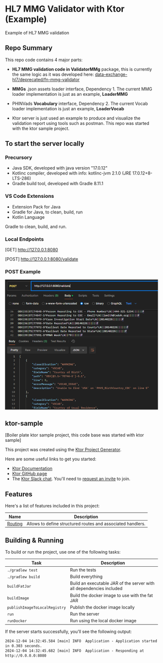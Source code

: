 # HL7 MMG Validator with Ktor (Example)
Example of HL7 MMG validation

## Repo Summary

This repo code contains 4 major parts:

- __HL7 MMG validation code in ValidatorMMg__ package, this is currently the same logic as it was developed here: [data-exchange-hl7/deprecated/fn-mmg-validator](https://github.com/CDCgov/data-exchange-hl7/tree/develop/deprecated/fn-mmg-validator)

- __MMGs__ .json assets loader interface, Dependency 1. The current MMG loader implementation is just as an example, __LoaderMMG__
   
- PHINVads __Vocabulary__ interface, Dependency 2. The current Vocab loader implementation is just an example, __LoaderVocab__

- Ktor server is just used an example to produce and visualize the validation report using tools such as postman. This repo was started with the ktor sample project.

## To start the server locally

### Precursory
- Java SDK, developed with java version "17.0.12" 
- Kotlinc compiler, developed with info: kotlinc-jvm 2.1.0 (JRE 17.0.12+8-LTS-286)
- Gradle build tool, developed with Gradle 8.11.1

### VS Code Extensions
- Extension Pack for Java
- Gradle for Java, to clean, build, run
- Kotlin Language

Gradle to clean, build, and run.

### Local Endpoints 
[GET] http://127.0.0.1:8080

[POST] http://127.0.0.1:8080/validate 

### POST Example
![Postman POST to /validate](./docs/post_validate.PNG "Postman POST to /validate")

## ktor-sample
[Boiler plate ktor sample project, this code base was started with ktor sample]

This project was created using the [Ktor Project Generator](https://start.ktor.io).

Here are some useful links to get you started:

- [Ktor Documentation](https://ktor.io/docs/home.html)
- [Ktor GitHub page](https://github.com/ktorio/ktor)
- The [Ktor Slack chat](https://app.slack.com/client/T09229ZC6/C0A974TJ9). You'll need to [request an invite](https://surveys.jetbrains.com/s3/kotlin-slack-sign-up) to join.

## Features

Here's a list of features included in this project:

| Name                                               | Description                                                 |
| ----------------------------------------------------|------------------------------------------------------------- |
| [Routing](https://start.ktor.io/p/routing-default) | Allows to define structured routes and associated handlers. |

## Building & Running

To build or run the project, use one of the following tasks:

| Task                          | Description                                                          |
| -------------------------------|---------------------------------------------------------------------- |
| `./gradlew test`              | Run the tests                                                        |
| `./gradlew build`             | Build everything                                                     |
| `buildFatJar`                 | Build an executable JAR of the server with all dependencies included |
| `buildImage`                  | Build the docker image to use with the fat JAR                       |
| `publishImageToLocalRegistry` | Publish the docker image locally                                     |
| `run`                         | Run the server                                                       |
| `runDocker`                   | Run using the local docker image                                     |

If the server starts successfully, you'll see the following output:

```
2024-12-04 14:32:45.584 [main] INFO  Application - Application started in 0.303 seconds.
2024-12-04 14:32:45.682 [main] INFO  Application - Responding at http://0.0.0.0:8080
```

